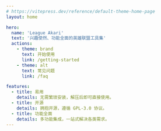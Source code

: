 ```yaml
---
# https://vitepress.dev/reference/default-theme-home-page
layout: home

hero:
  name: 'League Akari'
  text: '兴趣使然、功能全面的英雄联盟工具集'
  actions:
    - theme: brand
      text: 开始使用
      link: /getting-started
    - theme: alt
      text: 常见问题
      link: /faq

features:
  - title: 易用
    details: 无需繁琐安装，解压后即可直接使用。
  - title: 开源
    details: 拥抱开源，遵循 GPL-3.0 协议。
  - title: 功能全面
    details: 多功能集成，一站式解决各类需求。
---
```


